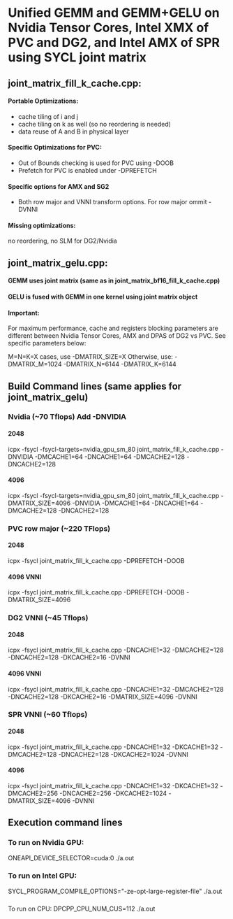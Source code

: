 # Unified GEMM and GEMM+GELU on Nvidia Tensor Cores, Intel XMX of PVC and DG2, and Intel AMX of SPR  using SYCL joint matrix

## joint_matrix_fill_k_cache.cpp:
#### Portable Optimizations:
 - cache tiling of i and j
 - cache tiling on k as well (so no reordering is needed)
 - data reuse of A and B in physical layer
#### Specific Optimizations for PVC:
 - Out of Bounds checking is used for PVC using -DOOB
 - Prefetch for PVC is enabled under -DPREFETCH
#### Specific options for AMX and SG2
 - Both row major and VNNI transform options. For row major ommit -DVNNI
#### Missing optimizations:
no reordering, no SLM for DG2/Nvidia

## joint_matrix_gelu.cpp:
#### GEMM uses joint matrix (same as in joint_matrix_bf16_fill_k_cache.cpp)
#### GELU is fused with GEMM in one kernel using joint matrix object

#### Important:
For maximum performance, cache and registers blocking parameters are
different between Nvidia Tensor Cores, AMX and DPAS of DG2 vs PVC. See
specific parameters below:

M=N=K=X cases, use -DMATRIX_SIZE=X
Otherwise, use: -DMATRIX_M=1024 -DMATRIX_N=6144 -DMATRIX_K=6144

## Build Command lines (same applies for joint_matrix_gelu)

### Nvidia (~70 Tflops) Add  -DNVIDIA
#### 2048
icpx -fsycl -fsycl-targets=nvidia_gpu_sm_80 joint_matrix_fill_k_cache.cpp  -DNVIDIA -DMCACHE1=64 -DNCACHE1=64 -DMCACHE2=128 -DNCACHE2=128

#### 4096
icpx -fsycl -fsycl-targets=nvidia_gpu_sm_80 joint_matrix_fill_k_cache.cpp -DMATRIX_SIZE=4096  -DNVIDIA -DMCACHE1=64 -DNCACHE1=64 -DMCACHE2=128 -DNCACHE2=128

### PVC row major (~220 TFlops)
#### 2048
icpx -fsycl joint_matrix_fill_k_cache.cpp -DPREFETCH -DOOB

#### 4096 VNNI
icpx -fsycl joint_matrix_fill_k_cache.cpp -DPREFETCH -DOOB -DMATRIX_SIZE=4096

### DG2 VNNI (~45 Tflops)
#### 2048
icpx -fsycl joint_matrix_fill_k_cache.cpp -DNCACHE1=32 -DMCACHE2=128 -DNCACHE2=128 -DKCACHE2=16 -DVNNI
#### 4096 VNNI
icpx -fsycl joint_matrix_fill_k_cache.cpp -DNCACHE1=32 -DMCACHE2=128 -DNCACHE2=128 -DKCACHE2=16 -DMATRIX_SIZE=4096 -DVNNI

### SPR VNNI (~60 Tflops)
#### 2048
icpx -fsycl joint_matrix_fill_k_cache.cpp -DNCACHE1=32 -DKCACHE1=32 -DMCACHE2=128 -DNCACHE2=128 -DKCACHE2=1024 -DVNNI
#### 4096
icpx -fsycl joint_matrix_fill_k_cache.cpp -DNCACHE1=32 -DKCACHE1=32 -DMCACHE2=256 -DNCACHE2=256 -DKCACHE2=1024 -DMATRIX_SIZE=4096 -DVNNI

## Execution command lines
### To run on Nvidia GPU:
ONEAPI_DEVICE_SELECTOR=cuda:0  ./a.out

### To run on Intel GPU:
SYCL_PROGRAM_COMPILE_OPTIONS="-ze-opt-large-register-file" ./a.out
###
To run on CPU:
DPCPP_CPU_NUM_CUS=112 ./a.out
